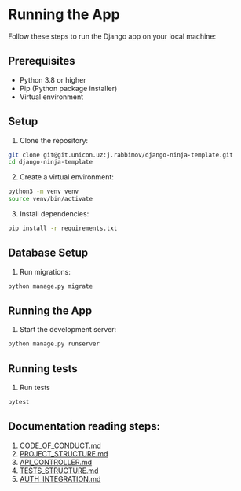 # Running the App

Follow these steps to run the Django app on your local machine:

## Prerequisites

- Python 3.8 or higher
- Pip (Python package installer)
- Virtual environment

## Setup

1. Clone the repository:
```bash
git clone git@git.unicon.uz:j.rabbimov/django-ninja-template.git  
cd django-ninja-template
```

2. Create a virtual environment:
```bash
python3 -m venv venv
source venv/bin/activate
```

3. Install dependencies:
```bash
pip install -r requirements.txt
```

## Database Setup

1. Run migrations:
```bash
python manage.py migrate
```

## Running the App

1. Start the development server:
```bash
python manage.py runserver
```

## Running tests
1. Run tests

```bash
pytest
```

## Documentation reading steps:

1. [CODE_OF_CONDUCT.md](https://git.unicon.uz/j.rabbimov/django-ninja-template/-/blob/docs/docs/CODE_OF_CONDUCT.md)
2. [PROJECT_STRUCTURE.md](https://git.unicon.uz/j.rabbimov/django-ninja-template/-/blob/docs/docs/PROJECT_STRUCTURE.md)
3. [API_CONTROLLER.md](https://git.unicon.uz/j.rabbimov/django-ninja-template/-/blob/docs/docs/API_CONTROLLER.md)
4. [TESTS_STRUCTURE.md](https://git.unicon.uz/j.rabbimov/django-ninja-template/-/blob/docs/docs/TESTS_STRUCTURE.md)
5. [AUTH_INTEGRATION.md](https://git.unicon.uz/j.rabbimov/django-ninja-template/-/blob/docs/docs/AUTH_INTEGRATION.md)